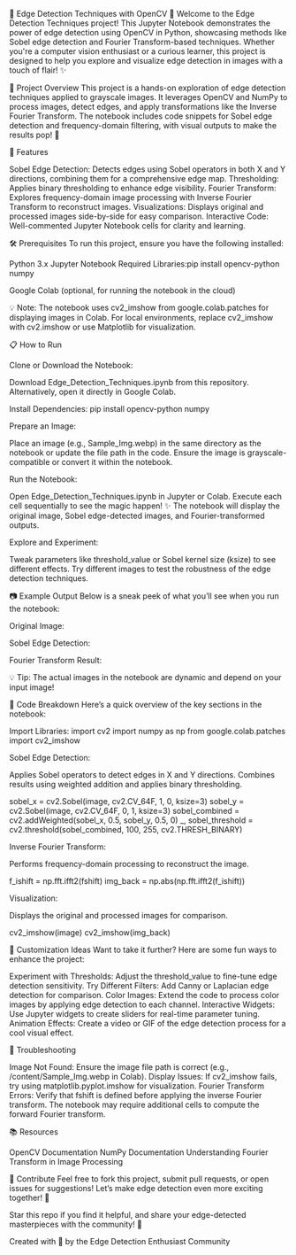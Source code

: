 🌟 Edge Detection Techniques with OpenCV 🌟
Welcome to the Edge Detection Techniques project! This Jupyter Notebook demonstrates the power of edge detection using OpenCV in Python, showcasing methods like Sobel edge detection and Fourier Transform-based techniques. Whether you're a computer vision enthusiast or a curious learner, this project is designed to help you explore and visualize edge detection in images with a touch of flair! ✨

🚀 Project Overview
This project is a hands-on exploration of edge detection techniques applied to grayscale images. It leverages OpenCV and NumPy to process images, detect edges, and apply transformations like the Inverse Fourier Transform. The notebook includes code snippets for Sobel edge detection and frequency-domain filtering, with visual outputs to make the results pop! 🎨

🎯 Features

Sobel Edge Detection: Detects edges using Sobel operators in both X and Y directions, combining them for a comprehensive edge map.
Thresholding: Applies binary thresholding to enhance edge visibility.
Fourier Transform: Explores frequency-domain image processing with Inverse Fourier Transform to reconstruct images.
Visualizations: Displays original and processed images side-by-side for easy comparison.
Interactive Code: Well-commented Jupyter Notebook cells for clarity and learning.


🛠️ Prerequisites
To run this project, ensure you have the following installed:

Python 3.x
Jupyter Notebook
Required Libraries:pip install opencv-python numpy


Google Colab (optional, for running the notebook in the cloud)


💡 Note: The notebook uses cv2_imshow from google.colab.patches for displaying images in Colab. For local environments, replace cv2_imshow with cv2.imshow or use Matplotlib for visualization.


📋 How to Run

Clone or Download the Notebook:

Download Edge_Detection_Techniques.ipynb from this repository.
Alternatively, open it directly in Google Colab.


Install Dependencies:
pip install opencv-python numpy


Prepare an Image:

Place an image (e.g., Sample_Img.webp) in the same directory as the notebook or update the file path in the code.
Ensure the image is grayscale-compatible or convert it within the notebook.


Run the Notebook:

Open Edge_Detection_Techniques.ipynb in Jupyter or Colab.
Execute each cell sequentially to see the magic happen! ✨
The notebook will display the original image, Sobel edge-detected images, and Fourier-transformed outputs.


Explore and Experiment:

Tweak parameters like threshold_value or Sobel kernel size (ksize) to see different effects.
Try different images to test the robustness of the edge detection techniques.




📷 Example Output
Below is a sneak peek of what you’ll see when you run the notebook:

Original Image:

Sobel Edge Detection:

Fourier Transform Result:



💡 Tip: The actual images in the notebook are dynamic and depend on your input image!


🧠 Code Breakdown
Here’s a quick overview of the key sections in the notebook:

Import Libraries:
import cv2
import numpy as np
from google.colab.patches import cv2_imshow


Sobel Edge Detection:

Applies Sobel operators to detect edges in X and Y directions.
Combines results using weighted addition and applies binary thresholding.

sobel_x = cv2.Sobel(image, cv2.CV_64F, 1, 0, ksize=3)
sobel_y = cv2.Sobel(image, cv2.CV_64F, 0, 1, ksize=3)
sobel_combined = cv2.addWeighted(sobel_x, 0.5, sobel_y, 0.5, 0)
_, sobel_threshold = cv2.threshold(sobel_combined, 100, 255, cv2.THRESH_BINARY)


Inverse Fourier Transform:

Performs frequency-domain processing to reconstruct the image.

f_ishift = np.fft.ifft2(fshift)
img_back = np.abs(np.fft.ifft2(f_ishift))


Visualization:

Displays the original and processed images for comparison.

cv2_imshow(image)
cv2_imshow(img_back)




🌈 Customization Ideas
Want to take it further? Here are some fun ways to enhance the project:

Experiment with Thresholds: Adjust the threshold_value to fine-tune edge detection sensitivity.
Try Different Filters: Add Canny or Laplacian edge detection for comparison.
Color Images: Extend the code to process color images by applying edge detection to each channel.
Interactive Widgets: Use Jupyter widgets to create sliders for real-time parameter tuning.
Animation Effects: Create a video or GIF of the edge detection process for a cool visual effect.


🐛 Troubleshooting

Image Not Found: Ensure the image file path is correct (e.g., /content/Sample_Img.webp in Colab).
Display Issues: If cv2_imshow fails, try using matplotlib.pyplot.imshow for visualization.
Fourier Transform Errors: Verify that fshift is defined before applying the inverse Fourier transform. The notebook may require additional cells to compute the forward Fourier transform.


📚 Resources

OpenCV Documentation
NumPy Documentation
Understanding Fourier Transform in Image Processing


🎉 Contribute
Feel free to fork this project, submit pull requests, or open issues for suggestions! Let’s make edge detection even more exciting together! 🚀

Star this repo if you find it helpful, and share your edge-detected masterpieces with the community! 🌟


Created with 💖 by the Edge Detection Enthusiast Community
